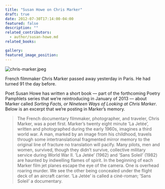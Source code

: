 ```yaml
---
title: "Susan Howe on Chris Marker"
draft: true
date: 2012-07-30T17:14:00-04:00
featured: false
description: ""
related_contributors:
  - author/susan-howe.md
related_books:

gallery:
featured_image_position: 
---
```


![chris-marker.jpeg](http://ndbooks.com/images/journal/chris-marker.jpeg)

French filmmaker Chris Marker passed away yesterday in Paris. He had turned 91 the day before. 

Poet Susan Howe has written a short book — part of the forthcoming Poetry Pamphlets series that we’re reintroducing in January of 2013 — about Marker called _Sorting Facts, or Nineteen Ways of Looking at Chris Marker_. Below is an excerpt that we’re posting in Marker’s memory.

> The French documentary filmmaker, photographer, and traveler, Chris Marker, was a poet first. Marker’s twenty eight minute ’La Jetée’, written and photographed during the early 1960s, imagines a third world war. A man, marked by an image from his childhood, travels through some intertranslational fragmented mirror memory to the original line of fracture no translation will pacify. Many pilots, men and women, survived, though they didn’t survive, collective military service during World War II. ’La Jetée’ (1962) and ’Sans Soleil’ (1982) are haunted by indwelling flames of spirit. In the beginning of each Marker film jet planes escape the eye of the camera. One is overhead roaring murder. We see the other being concealed under the flight deck of an aircraft carrier. ’La Jetée’ is called a ciné-roman; ’Sans Soleil’ a documentary.

